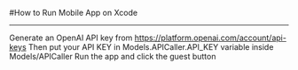 #How to Run Mobile App on Xcode

______________________

Generate an OpenAI API key from https://platform.openai.com/account/api-keys
Then put your API KEY in Models.APICaller.API_KEY variable inside Models/APICaller
Run the app and click the guest button

